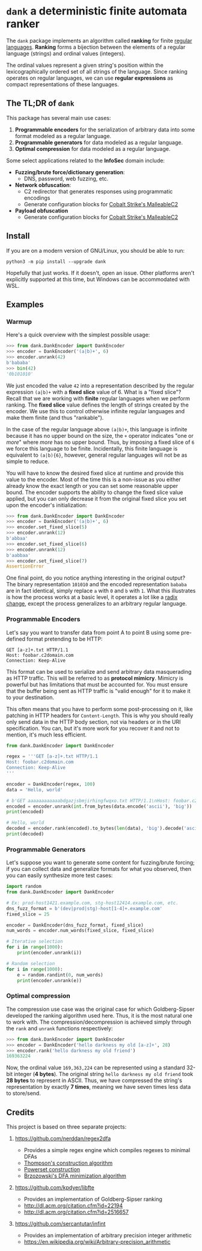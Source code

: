 # `dank` a deterministic finite automata ranker 

The `dank` package implements an algorithm called **ranking** for finite
[regular languages](https://en.wikipedia.org/wiki/Regular_language). **Ranking**
forms a bijection between the elements of a regular language (strings) and
ordinal values (integers).

The ordinal values represent a given string's position within the
lexicographically ordered set of all strings of the language. Since ranking
operates on regular languages, we can use **regular expressions** as compact
representations of these languages.

## The TL;DR of `dank`

This package has several main use cases:

1.  **Programmable encoders** for the serialization of arbitrary data into some
    format modeled as a regular language.
2.  **Programmable generators** for data modeled as a regular language.
3.  **Optimal compression** for data modeled as a regular language.

Some select applications related to the **InfoSec** domain include:

- **Fuzzing/brute force/dictionary generation**:
    - DNS, password, web fuzzing, etc.
- **Network obfuscation**:
    - C2 redirector that generates responses using programmatic encodings
    - Generate configuration blocks for [Cobalt Strike's
      MalleableC2](https://www.cobaltstrike.com/help-malleable-c2)
- **Payload obfuscation**
    - Generate configuration blocks for [Cobalt Strike's
      MalleableC2](https://www.cobaltstrike.com/help-malleable-c2)

## Install

If you are on a modern version of GNU/Linux, you should be able to run:

```
python3 -m pip install --upgrade dank
```

Hopefully that just works. If it doesn't, open an issue. Other platforms aren't
explicitly supported at this time, but Windows can be accommodated with WSL.

## Examples

### Warmup

Here's a quick overview with the simplest possible usage:

```python
>>> from dank.DankEncoder import DankEncoder
>>> encoder = DankEncoder('(a|b)+', 6)
>>> encoder.unrank(42)
b'bababa'
>>> bin(42)
'0b101010'
```

We just encoded the value `42` into a representation described by the regular
expression `(a|b)+` with a **fixed slice** value of 6. What is a "fixed slice"?
Recall that we are working with **finite** regular languages when we perform
ranking. The **fixed slice** value defines the length of strings created by the
encoder. We use this to control otherwise infinite regular languages and make
them finite (and thus "rankable").

In the case of the regular language above `(a|b)+`, this language is infinite
because it has no upper bound on the size, the `+` operator indicates "one or
*more*" where *more* has no upper bound. Thus, by imposing a fixed slice of `6`
we force this language to be finite. Incidentally, this finite language is
equivalent to `(a|b){6}`, however, general regular languages will not be as
simple to reduce.

You will have to know the desired fixed slice at runtime and provide this value
to the encoder. Most of the time this is a non-issue as you either already know
the exact length or you can set some reasonable upper bound. The encoder
supports the ability to change the fixed slice value applied, but you can only
decrease it from the original fixed slice you set upon the encoder's
initialization:

```python
>>> from dank.DankEncoder import DankEncoder
>>> encoder = DankEncoder('(a|b)+', 6)
>>> encoder.set_fixed_slice(5)
>>> encoder.unrank(12)
b'abbaa'
>>> encoder.set_fixed_slice(6)
>>> encoder.unrank(12)
b'aabbaa'
>>> encoder.set_fixed_slice(7)
AssertionError
```

One final point, do you notice anything interesting in the original output? The
binary representation `101010` and the encoded representation `bababa` are in
fact identical, simply replace `a` with `0` and `b` with `1`.  What this
illustrates is how the process works at a basic level, it operates a lot like a
[radix
change](https://en.wikipedia.org/wiki/Positional_notation#Base_conversion),
except the process generalizes to an arbitrary regular language.

### Programmable Encoders

Let's say you want to transfer data from point A to point B using some
pre-defined format pretending to be HTTP:

```
GET [a-z]+.txt HTTP/1.1
Host: foobar.c2domain.com
Connection: Keep-Alive
```

This format can be used to serialize and send arbitrary data masquerading as
HTTP traffic. This will be referred to as **protocol mimicry**. Mimicry is
powerful but has limitations that must be accounted for. You must ensure that
the buffer being sent as HTTP traffic is "valid enough" for it to make it to
your destination.

This often means that you have to perform some post-processing on it, like
patching in HTTP headers for `Content-Length`. This is why you should really
only send data in the HTTP body section, not via headers or in the URI
specification. You can, but it's more work for you recover it and not to
mention, it's much less efficient.

```python
from dank.DankEncoder import DankEncoder

regex = '''GET [a-z]+.txt HTTP/1.1
Host: foobar.c2domain.com
Connection: Keep-Alive
'''

encoder = DankEncoder(regex, 100)
data = 'Hello, world'

# b'GET aaaaaaaaaaaabdgazjsbmjirhingfwqxo.txt HTTP/1.1\nHost: foobar.c2domain.com...'
encoded = encoder.unrank(int.from_bytes(data.encode('ascii'), 'big'))
print(encoded) 

# Hello, world
decoded = encoder.rank(encoded).to_bytes(len(data), 'big').decode('ascii')
print(decoded)
```

### Programmable Generators

Let's suppose you want to generate some content for fuzzing/brute forcing; if
you can collect data and generalize formats for what you observed, then you can
easily synthesize more test cases:

```python
import random
from dank.DankEncoder import DankEncoder

# Ex: prod-host1421.example.com, stg-host12414.example.com, etc.
dns_fuzz_format = b'(dev|prod|stg)-host[1-4]+.example.com'
fixed_slice = 25

encoder = DankEncoder(dns_fuzz_format, fixed_slice)
num_words = encoder.num_words(fixed_slice, fixed_slice)

# Iterative selection
for i in range(1000):
    print(encoder.unrank(i))

# Random selection
for i in range(1000):
    e = random.randint(0, num_words)
    print(encoder.unrank(e))
```

### Optimal compression

The compression use case was the original case for which Goldberg-Sipser
developed the ranking algorithm used here. Thus, it is the most natural one to
work with. The compression/decompression is achieved simply through the `rank`
and `unrank` functions respectively:

```python
>>> from dank.DankEncoder import DankEncoder
>>> encoder = DankEncoder('hello darkness my old [a-z]+', 28)
>>> encoder.rank('hello darkness my old friend')
169363224
```

Now, the ordinal value `169,363,224` can be represented using a standard 32-bit
integer (**4 bytes**). The original string `hello darkness my old friend` took
**28 bytes** to represent in ASCII. Thus, we have compressed the string's
representation by exactly **7 times**, meaning we have seven times less data to
store/send.

## Credits

This project is based on three separate projects:

1. https://github.com/nerddan/regex2dfa
    - Provides a simple regex engine which compiles regexes to minimal DFAs
    - [Thompson's construction algorithm](https://en.wikipedia.org/wiki/Thompson%27s_construction)
    - [Powerset construction](https://en.wikipedia.org/wiki/Powerset_construction)
    - [Brzozowski's DFA minimization algorithm](https://en.wikipedia.org/wiki/DFA_minimization#Brzozowski's_algorithm)

2. https://github.com/kpdyer/libfte
    - Provides an implementation of Goldberg-Sipser ranking
    - http://dl.acm.org/citation.cfm?id=22194
    - http://dl.acm.org/citation.cfm?id=2516657

3. https://github.com/sercantutar/infint
    - Provides an implementation of arbitrary precision integer arithmetic
    - https://en.wikipedia.org/wiki/Arbitrary-precision_arithmetic
